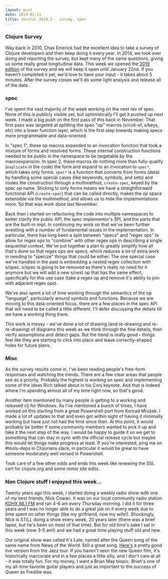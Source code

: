 ```yaml
---
layout: post
date: 2019-01-11
title: Journal 2019.2 - survey, spec
---
```


### Clojure Survey

Way back in 2010, Chas Emerick had the excellent idea to take a survey of Clojure developers and then keep doing it every year. In 2014, we took over doing and reporting the survey, but kept many of the same questions, giving us some really great longitudinal data. This week we opened the [2019 edition](https://www.surveymonkey.com/r/clojure2019) of the survey and we will keep it open until January 22nd. If you haven't completed it yet, we'd love to have your input - it takes about 5 minutes. After the survey closes we'll do some light analysis and release all of the data.

### spec

I've spent the vast majority of the week working on the next rev of spec. None of this is publicly visible yet, but optimistically I'll get it pushed up next week. I made a big push on the first pass of this back in November. That first pass was targeted at splitting the spec "op" macros (s/coll-of, s/keys, etc) into a lower function layer, which is the first step towards making specs more programmable and data-oriented. 

In "spec 1", these op macros expanded to an invocation function that took a mixture of forms and resolved forms. These internal construction functions needed to be public in the namespace to be targetable by the macroexpansion. In spec 2, these macros do nothing more than fully-qualify (`explicate` in the code) the form and expand to an invocation to `spec*`, which takes only forms. `spec*` is a function that converts from forms (data) by handling some special cases (like keywords, symbols, and sets) and routes the construction through a multimethod, `create-spec`, keyed by the spec op name. Sticking to only forms means we have a straightforward functional API (`create-spec`) that can be called directly, makes the op space extensible via the multimethod, and allows us to hide the implementations more. So that was work done last November.

Back then I started on refactoring the code into multiple namespaces to better clarify the public API, the spec implementor's SPI, and the parts that are the built-in impl. In continuing my work on that we've been further wrestling with a number of fundamental issues in the implementation. In particular, there has long been a split between "specs" and "regex ops" to allow for regex ops to "combine" with other regex ops in describing a single sequential context. We've put together a plan to greatly simplify how all that's done so that regex ops *are* specs, which reduces a lot of extra work in needing to "specize" things that could be either. The one special case we've handled in the past is embedding a nested regex collection with s/spec. s/spec is going to be removed as there's really no need for it anymore but we will add a new s/nest op that has the same effect, specifically for this use case (take a regex op and remove it's ability to join with adjacent regex ops).

We've also spent a lot of time working through the semantics of the op "language", particularly around symbols and functions. Because we are moving to this data-oriented focus, there are a few places in the spec API that will need to be called a little different. I'll defer discussing the details till we have a working thing there.

This work is messy - we've done a lot of drawing (and re-drawing and re-re-drawing) of diagrams this week as we think through the fine details, then verify assumptions and detect gaps. But the trend is really good - things feel like they are starting to click into place and leave correctly-shaped holes for future plans.

### Misc

As the survey results come in, I've been reading people's free-form responses and watching the trends. There are a few clear areas that people see as a priority. Probably the highest is working on spec and implementing some of the ideas Rich talked about in his Conj keynote. And that is indeed where I'm spending almost all of my time right now, so that's good.

Another item mentioned by many people is getting to a working and released clj for Windows. As I've mentioned a bunch of times, I have worked on this starting from a great Powershell port from Konrad Mrożek. I made a lot of updates to that and even got within sight of having it minimally working but have just not had the time since then. At this point, it would probably be better if some community members wanted to pick it up and take it the next step of the way. I would be happy to guide it so we get to something that can stay in sync with the official release cycle but maybe this would let things make progress at least. If you're interested, ping me on #tools-deps in Clojurians slack, in particular it would be great to have someone moderately well versed in Powershell.

Took care of a few other odds and ends this week like renewing the SSL cert for clojure.org and some minor site edits.

### Non Clojure stuff I enjoyed this week...

Twenty years ago this week, I started doing a weekly radio show with one of my best friends, Nick Cowan. It was on our local community radio station [KDHX 88.1 FM](http://kdhx.org) and ran 4-6 am every Thursday morning. I did it for three years and I was no longer able to do a great job on it every week due to time spent on other things (like my girlfriend, now my wife!). Shockingly, Nick is STILL doing a show every week, 20 years later (there was a brief lapse, but he's been on most of that time). But for old time's sake I sat in this week (now 3-5 am!) and we had a great time playing stuff old and new.

Our original show was called It's Late, named after the Queen song of the same name from News of the World. Still a great song. [Here's](https://www.youtube.com/watch?v=5Y4gDucQOoY) a pretty good live version from the Jazz tour. If you haven't seen the new Queen film, it's historically inaccurate and in a few places a little silly, and I don't care at all - it was totally fun. For my money, I want a Brian May biopic. Brian's one of my all-time favorite guitar players and just as important to the success of Queen as Freddie was.
